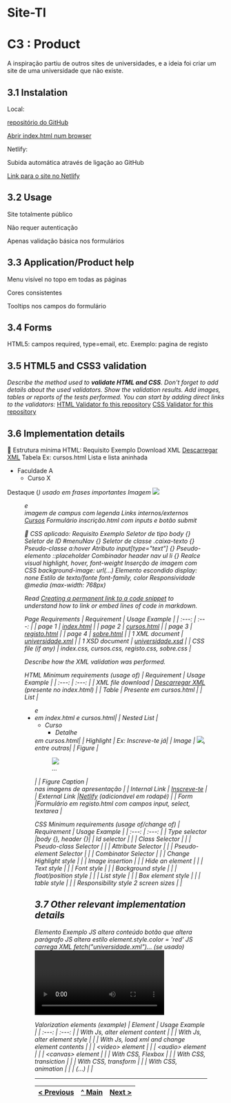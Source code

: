 # Site-TI

# C3 : Product

A inspiração partiu de outros sites de universidades, e a ideia foi criar um site de uma universidade que não existe.

## 3.1 Instalation

Local:

[repositório do GitHub](https://github.com/inf24tig38/inf24tig38)

[Abrir index.html num browser](https://github.com/inf24tig38/inf24tig38/blob/main/index.html)

Netlify:

Subida automática através de ligação ao GitHub

[Link para o site no Netlify](https://inf24tig38.netlify.app/)

## 3.2 Usage

Site totalmente público

Não requer autenticação

Apenas validação básica nos formulários

## 3.3 Application/Product help

Menu visível no topo em todas as páginas

Cores consistentes

Tooltips nos campos do formulário

## 3.4 Forms

HTML5: campos required, type=email, etc.
Exemplo: pagina de registo

## 3.5 HTML5 and CSS3 validation

_Describe the method used to **validate HTML and CSS**. Don't forget to add details about the used validators. Show the validation results._
_Add images, tables or reports of the tests performed._
_You can start by adding direct links to the validators:_
[HTML Validator fo this repository](https://validator.w3.org/nu/?showsource=yes&showoutline=yes&showimagereport=yes&doc=https%3A%2F%2Fgithub.com%2FexemploTrabalho%2Freport_inf-ti)
[CSS Validator for this repository](https://jigsaw.w3.org/css-validator/validator?uri=https%3A%2F%2Fgithub.com%2FexemploTrabalho%2Freport_inf-ti&profile=css3svg&usermedium=all&warning=1&vextwarning=&lang=en)

## 3.6 Implementation details

📑 Estrutura mínima HTML:
Requisito	Exemplo
Download XML	<a href="universidade.xml" download>Descarregar XML</a>
Tabela	Ex: cursos.html
Lista e lista aninhada	<ul><li>Faculdade A<ul><li>Curso X</li></ul></li></ul>
Destaque (<em>)	usado em frases importantes
Imagem	<img src="img/logo.png">
<figure> e <figcaption>	imagem de campus com legenda
Links internos/externos	<a href="cursos.html">Cursos</a>
Formulário	inscrição.html com inputs e botão submit

🎨 CSS aplicado:
Requisito	Exemplo
Seletor de tipo	body {}
Seletor de ID	#menuNav {}
Seletor de classe	.caixa-texto {}
Pseudo-classe	a:hover
Atributo	input[type="text"] {}
Pseudo-elemento	::placeholder
Combinador	header nav ul li {}
Realce visual	highlight, hover, font-weight
Inserção de imagem com CSS	background-image: url(...)
Elemento escondido	display: none
Estilo de texto/fonte	font-family, color
Responsividade	@media (max-width: 768px)

Read [Creating a permanent link to a code snippet](https://docs.github.com/en/get-started/writing-on-github/working-with-advanced-formatting/creating-a-permanent-link-to-a-code-snippet) to understand how to link or embed lines of code in markdown.

Page Requirements
| Requirement | Usage Example |
| :---: | :---: |
| page 1 | [index.html](https://inf24tig38.netlify.app/) |
| page 2 | [cursos.html](https://inf24tig38.netlify.app/cursos) |
| page 3 | [registo.html](https://inf24tig38.netlify.app/registo) |
| page 4 | [sobre.html](https://inf24tig38.netlify.app/sobre) |
| 1 XML document | [universidade.xml](https://github.com/inf24tig38/inf24tig38/blob/main/xml/universidade.xml) |
| 1 XSD document | [universidade.xsd](https://github.com/inf24tig38/inf24tig38/blob/main/xml/universidade.xsd) |
| CSS file (if any) | index.css, cursos.css, registo.css, sobre.css |

Describe how the XML validation was performed.

HTML Minimum requirements (usage of)
| Requirement | Usage Example |
| :---: | :---: |
| XML file download | <a href="xml/universidade.xml" download>Descarregar XML</a> (presente no index.html) |
| Table | Presente em cursos.html |
| List |<ul> e <li> em index.html e cursos.html|
| Nested List |<ul><li>Curso<ul><li>Detalhe</li></ul></li></ul> em cursos.html|
| Highlight | Ex: <em>Inscreve-te já</em>|
| Image |	<img src="img/campus.jpg">, entre outras|
| Figure | <figure><img src="img/sobre4k.png"><figcaption>...</figcaption></figure>  |
| Figure Caption      |<figcaption> nas imagens de apresentação |
| Internal Link | <a href="registo.html">Inscreve-te</a>     |
| External Link |<a href="https://netlify.app">Netlify</a> (adicionável em rodapé) |
| Form |Formulário em registo.html com campos input, select, textarea |

CSS Minimum requirements (usage of/change of)
| Requirement | Usage Example |
| :---: | :---: |
| Type selector |body {}, header {}|
| Id selector |       |
| Class Selector |       |
| Pseudo-class Selector |       |
| Attribute Selector |       |
| Pseudo-element Selector |       |
| Combinator Selector |       |
| Change Highlight style |       |
| Image insertion |       |
| Hide an element |       |
| Text style |       |
| Font style |       |
| Background style |       |
| float/position style |       |
| List style |       |
| Box element style |       |
| table style |       |
| Responsibility style 2 screen sizes |       |

## 3.7 Other relevant implementation details

Elemento	                          Exemplo
JS altera conteúdo	        botão que altera parágrafo
JS altera estilo	          element.style.color = 'red'
JS carrega XML	            fetch("universidade.xml")... (se usado)
<video> ou <audio>	        (opcional)
CSS Flexbox	                layout responsivo com display: flex
CSS animações/transições	  transition: all 0.3s

Valorization elements (example)
| Element | Usage Example |
| :---: | :---: |
| With Js, alter element content |       |
| With Js, alter element style |       |
| With Js, load xml and change element contents |       |
| &lt;video&gt; element |       |
| &lt;audio&gt; element |       |
| &lt;canvas&gt; element |       |
| With CSS, Flexbox |       |
| With CSS, transiction |       |
| With CSS, transform |       |
| With CSS, animation |       |
| (...) |       |




---
[< Previous](c2.md) | [^ Main](../../../) | [Next >](c4.md)
:--- | :---: | ---: 

